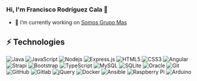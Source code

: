 ### Hi, I'm Francisco Rodríguez Cala 👋

- 🔭 I’m currently working on [Somos Grupo Mas](https://www.somosgrupomas.com/)

<!--
**meetworks/meetworks** is a ✨ _special_ ✨ repository because its `README.md` (this file) appears on your GitHub profile.

Here are some ideas to get you started:

- 🔭 I’m currently working on ...
- 🌱 I’m currently learning ...
- 👯 I’m looking to collaborate on ...
- 🤔 I’m looking for help with ...
- 💬 Ask me about ...
- 📫 How to reach me: ...
- 😄 Pronouns: ...
- ⚡ Fun fact: ...
-->

## ⚡ Technologies

![Java](https://img.shields.io/badge/java-%23ED8B00.svg?&style=for-the-badge&logo=java&logoColor=white")
![JavaScript](https://img.shields.io/badge/-JavaScript-black?style=flat-square&logo=javascript)
![Nodejs](https://img.shields.io/badge/-Nodejs-black?style=flat-square&logo=Node.js)
![Express.js](https://img.shields.io/badge/express.js%20-%23404d59.svg?&style=for-the-badge)
![HTML5](https://img.shields.io/badge/-HTML5-E34F26?style=flat-square&logo=html5&logoColor=white)
![CSS3](https://img.shields.io/badge/-CSS3-1572B6?style=flat-square&logo=css3)
![Angular](https://img.shields.io/badge/angular%20-%23DD0031.svg?&style=for-the-badge&logo=angular&logoColor=white)
![Strapi](https://img.shields.io/badge/strapi%20-%232E7EEA.svg?&style=for-the-badge&logo=strapi&logoColor=white)
![Bootstrap](https://img.shields.io/badge/-Bootstrap-563D7C?style=flat-square&logo=bootstrap)
![TypeScript](https://img.shields.io/badge/-TypeScript-007ACC?style=flat-square&logo=typescript)
![MySQL](https://img.shields.io/badge/-MySQL-black?style=flat-square&logo=mysql)
![SQLite](https://img.shields.io/badge/sqlite-%2307405e.svg?&style=for-the-badge&logo=sqlite&logoColor=white)
![Oracle](https://img.shields.io/badge/oracle%20-%23F00000.svg?&style=for-the-badge&logo=oracle&logoColor=white)
![Git](https://img.shields.io/badge/-Git-black?style=flat-square&logo=git)
![GitHub](https://img.shields.io/badge/-GitHub-181717?style=flat-square&logo=github)
![Gitlab](https://img.shields.io/badge/gitlab%20-%23181717.svg?&style=for-the-badge&logo=gitlab&logoColor=white)
![jQuery](https://img.shields.io/badge/jquery%20-%230769AD.svg?&style=for-the-badge&logo=jquery&logoColor=white)
![Docker](https://img.shields.io/badge/docker%20-%230db7ed.svg?&style=for-the-badge&logo=docker&logoColor=white)
![Ansible](https://img.shields.io/badge/ansible%20-%231A1918.svg?&style=for-the-badge&logo=ansible&logoColor=white)
![Raspberry Pi](https://img.shields.io/badge/-Raspberry%20Pi-C51A4A?style=for-the-badge&logo=Raspberry-Pi)
![Arduino](https://img.shields.io/badge/-Arduino-00979D?style=for-the-badge&logo=Arduino&logoColor=white)

